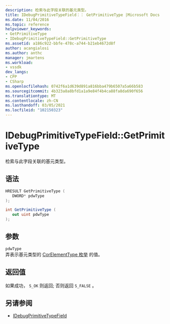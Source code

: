 ```yaml
---
description: 检索与此字段关联的基元类型。
title: IDebugPrimitiveTypeField：： GetPrimitiveType |Microsoft Docs
ms.date: 11/04/2016
ms.topic: reference
helpviewer_keywords:
- GetPrimitiveType
- IDebugPrimitiveTypeField::GetPrimitiveType
ms.assetid: a186c922-bbfe-478c-a744-b21eb4672d8f
author: acangialosi
ms.author: anthc
manager: jmartens
ms.workload:
- vssdk
dev_langs:
- CPP
- CSharp
ms.openlocfilehash: 0742f6a1d639d891a816bba479b6507a5a66b583
ms.sourcegitcommit: 4b323a8a8bfd1a1a9e84f4b4ca88fa8da690f656
ms.translationtype: MT
ms.contentlocale: zh-CN
ms.lasthandoff: 03/05/2021
ms.locfileid: "102150323"
---
```

# <a name="idebugprimitivetypefieldgetprimitivetype"></a>IDebugPrimitiveTypeField::GetPrimitiveType
检索与此字段关联的基元类型。

## <a name="syntax"></a>语法

```cpp
HRESULT GetPrimitiveType (
   DWORD* pdwType
);
```

```csharp
int GetPrimitiveType (
   out uint pdwType
);
```

## <a name="parameters"></a>参数
`pdwType`\
弄表示基元类型的 [CorElementType 枚举](/dotnet/framework/unmanaged-api/metadata/corelementtype-enumeration) 的值。

## <a name="return-value"></a>返回值
 如果成功， `S_OK` 则返回; 否则返回 `S_FALSE` 。

## <a name="see-also"></a>另请参阅
- [IDebugPrimitiveTypeField](../../../extensibility/debugger/reference/idebugprimitivetypefield.md)
